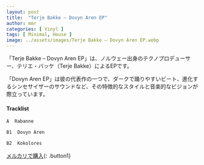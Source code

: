 ```yaml
---
layout: post
title:  "Terje Bakke – Dovyn Aren EP"
author: mmr
categories: [ Vinyl ]
tags: [ Minimal, House ]
image: ../assets/images/Terje Bakke – Dovyn Aren EP.webp
---
```


「Terje Bakke – Dovyn Aren EP」は、ノルウェー出身のテクノプロデューサー、テリエ・バッケ（Terje Bakke）によるEPです。

「Dovyn Aren EP」は彼の代表作の一つで、ダークで踊りやすいビート、進化するシンセサイザーのサウンドなど、その特徴的なスタイルと音楽的なビジョンが際立っています。


#### Tracklist
```md
A  Rabanne

B1  Dovyn Aren

B2  Kokolores
```

[メルカリで購入](https://jp.mercari.com/item/m90063547919?afid=6142608987){: .button1}


